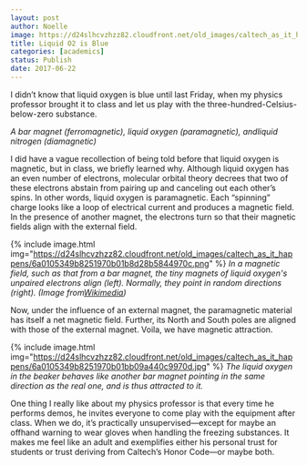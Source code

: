 ```yaml
---
layout: post
author: Noelle
image: https://d24slhcvzhzz82.cloudfront.net/old_images/caltech_as_it_happens/6a0105349b8251970b01bb09a440cd970d.jpg
title: Liquid O2 is Blue
categories: [academics]
status: Publish
date: 2017-06-22
---
```



I didn’t know that liquid oxygen is blue until last Friday, when my physics professor brought it to class and let us play with the three-hundred-Celsius-below-zero substance.

*A bar magnet (ferromagnetic), liquid oxygen (paramagnetic), andliquid nitrogen (diamagnetic)*

I did have a vague recollection of being told before that liquid oxygen is magnetic, but in class, we briefly learned why. Although liquid oxygen has an even number of electrons, molecular orbital theory decrees that two of these electrons abstain from pairing up and canceling out each other’s spins. In other words, liquid oxygen is paramagnetic. Each “spinning” charge looks like a loop of electrical current and produces a magnetic field. In the presence of another magnet, the electrons turn so that their magnetic fields align with the external field.


{% include image.html img="https://d24slhcvzhzz82.cloudfront.net/old_images/caltech_as_it_happens/6a0105349b8251970b01b8d28b5844970c.png" %}
*In a magnetic field, such as that from a bar magnet, the tiny magnets of liquid oxygen's unpaired electrons align (left). Normally, they point in random directions (right). (Image from<a href="https://upload.wikimedia.org/wikipedia/commons/thumb/0/0d/Paramagnetism_with_and_without_field.svg/800px-Paramagnetism_with_and_without_field.svg.png%20 N">Wikimedia</a>)*

Now, under the influence of an external magnet, the paramagnetic material has itself a net magnetic field. Further, its North and South poles are aligned with those of the external magnet. Voila, we have magnetic attraction.


{% include image.html img="https://d24slhcvzhzz82.cloudfront.net/old_images/caltech_as_it_happens/6a0105349b8251970b01bb09a440c9970d.jpg" %}
*The liquid oxygen in the beaker behaves like another bar magnet pointing in the same direction as the real one, and is thus attracted to it.*

One thing I really like about my physics professor is that every time he performs demos, he invites everyone to come play with the equipment after class. When we do, it’s practically unsupervised—except for maybe an offhand warning to wear gloves when handling the freezing substances. It makes me feel like an adult and exemplifies either his personal trust for students or trust deriving from Caltech’s Honor Code—or maybe both.

